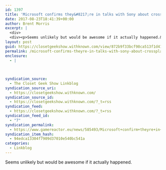 ```yaml
---
id: 1397
title: 'Microsoft confirms they&#8217;re in talks with Sony about crossplay'
date: 2017-08-23T18:41:39+00:00
author: Brent Morris
excerpt: |
  <div>
  <div><p>Seems unlikely but would be awesome if it actually happened.&nbsp;</p></div></div>
layout: post
guid: https://closetgeekshow.withknown.com/view/872b9f33bcf98ca513f1d418c506fee5
permalink: /microsoft-confirms-theyre-in-talks-with-sony-about-crossplay/
enclosure:
  - |
    
    
    
syndication_source:
  - The Closet Geek Show Linkblog
syndication_source_uri:
  - https://closetgeekshow.withknown.com/
syndication_source_id:
  - https://closetgeekshow.withknown.com/?_t=rss
syndication_feed:
  - https://closetgeekshow.withknown.com/?_t=rss
syndication_feed_id:
  - "7"
syndication_permalink:
  - https://www.gamereactor.eu/news/585493/Microsoft+confirm+theyre+in+talks+with+Sony+about+crossplay
syndication_item_hash:
  - 94edca13304f7909d37010e540bc541a
categories:
  - Linkblog
---
```

<div class="known-bookmark">
  <div class="e-content">
    <p>
      Seems unlikely but would be awesome if it actually happened. 
    </p>
  </div>
</div>